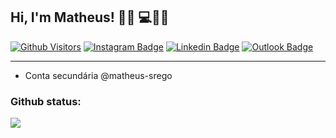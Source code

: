 ## Hi, I'm Matheus! 👋🏻 💻🔭🌌
[![Github Visitors](https://visitor-badge.glitch.me/badge?page_id=math09)](https://github.com/Math09)
[![Instagram Badge](https://img.shields.io/badge/-Instagram-%23833AB4?style=flat-square&logo=Instagram&logoColor=white&link=https://instagram.com/math.srego/)](https://instagram.com/math.srego/)
[![Linkedin Badge](https://img.shields.io/badge/-LinkedIn-%230e76a8?style=flat-square&logo=Linkedin&logoColor=white&link=https://www.linkedin.com/in/matheus-silva-rego/)](https://www.linkedin.com/in/matheus-silva-rego/)
[![Outlook Badge](https://img.shields.io/badge/-Outlook-%230072C6?style=flat-square&logo=Microsoft-Outlook&logoColor=white&link=mailto:matheus.srego@outlook.com)](mailto:matheus.srego@outlook.com)

---

 - Conta secundária @matheus-srego

### Github status:
<a align="center" href="https://github.com/anuraghazra/github-readme-stats">
    <img src="https://github-readme-stats.vercel.app/api?username=math09&show_icons=true&theme=dark" />
</a>

<!--
    **Math09/math09** is a ✨ _special_ ✨ repository because its `README.md` (this file) appears on your GitHub profile.
     -- Used Links --
     - https://shields.io/ 
     - https://visitor-badge.glitch.me/
     - https://github.com/anuraghazra/github-readme-stats
     - https://www.rapidtables.com/web/html/mailto.html
     
     -- Hexadecimal Colors --
     - LinkedIn HEX..: #0e76a8
     - Outlook HEX...: #0072C6
     - Instagram HEX.: #833AB4
-->
